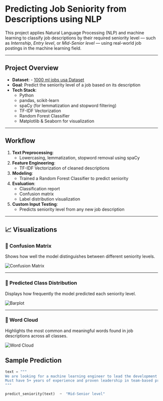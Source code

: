 # Predicting Job Seniority from Descriptions using NLP

This project applies Natural Language Processing (NLP) and machine learning to classify job descriptions by their required seniority level — such as *Internship*, *Entry level*, or *Mid-Senior level* — using real-world job postings in the machine learning field.

---

## Project Overview

- **Dataset**: - <a href="https://github.com/shaoshaooo/Predicting-Job-Seniority-from-Descriptions-using-NLP/blob/main/1000_ml_jobs_us.csv">1000 ml jobs usa Dataset</a>
- **Goal**: Predict the seniority level of a job based on its description
- **Tech Stack**:
  - Python
  - pandas, scikit-learn
  - spaCy (for lemmatization and stopword filtering)
  - TF-IDF Vectorization
  - Random Forest Classifier
  - Matplotlib & Seaborn for visualization

---

## Workflow

1. **Text Preprocessing**:
   - Lowercasing, lemmatization, stopword removal using spaCy
2. **Feature Engineering**:
   - TF-IDF Vectorization of cleaned descriptions
3. **Modeling**:
   - Trained a Random Forest Classifier to predict seniority
4. **Evaluation**:
   - Classification report
   - Confusion matrix
   - Label distribution visualization
5. **Custom Input Testing**:
   - Predicts seniority level from any new job description

---
## 📈 Visualizations

### 🔹 Confusion Matrix
Shows how well the model distinguishes between different seniority levels.

![Confusion Matrix](<img width="440" alt="ml job_confusion matrix" src="https://github.com/user-attachments/assets/1784ce47-9c4c-4c9f-8359-59397d73000a" />
)

---

### 🔹 Predicted Class Distribution
Displays how frequently the model predicted each seniority level.

![Barplot](<img width="413" alt="ml jobs_Barplot" src="https://github.com/user-attachments/assets/a4e38c42-7190-4882-ac0c-1ae281baeed6" />)

---

### 🔹 Word Cloud
Highlights the most common and meaningful words found in job descriptions across all classes.

![Word Cloud](<img width="201" alt="ml jobs_wordcloud" src="https://github.com/user-attachments/assets/1ed9620a-4a26-45a2-a108-3305c8a04fbd" />)


## Sample Prediction

```python
text = """
We are looking for a machine learning engineer to lead the development of scalable AI systems. 
Must have 5+ years of experience and proven leadership in team-based projects.
"""

predict_seniority(text)  ➝  "Mid-Senior level"
